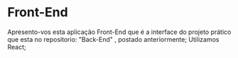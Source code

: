 # Front-End
Apresento-vos esta aplicação Front-End que é a interface do projeto prático que esta no repositorio: "Back-End" , postado anteriormente;
Utilizamos React;
